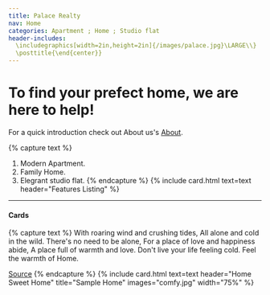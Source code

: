 ```yaml
---
title: Palace Realty 
nav: Home
categories: Apartment ; Home ; Studio flat
header-includes:
  \includegraphics[width=2in,height=2in]{/images/palace.jpg}\LARGE\\}
  \posttitle{\end{center}}
---
```


# To find your prefect home, we are here to help!

For a quick introduction check out About us's [About](https://innovationmgt.github.io/jerkyllbuilds/content/1-intro.html).


{% capture text %}
1. Modern Apartment.
2. Family Home.
3. Elegrant studio flat.
{% endcapture %}
{% include card.html text=text header="Features Listing" %}
---------




#### Cards



{% capture text %}
 With roaring wind and crushing tides,
 All alone and cold in the wild.
 There's no need to be alone,
 For a place of love and happiness abide,
 A place full of warmth and love.
 Don't live your life feeling cold.
 Feel the warmth of Home.

[Source](https://www.familyfriendpoems.com/poem/home-is-home/)
{% endcapture %}
{% include card.html text=text header="Home Sweet Home" title="Sample Home" images="comfy.jpg" width="75%" %}



